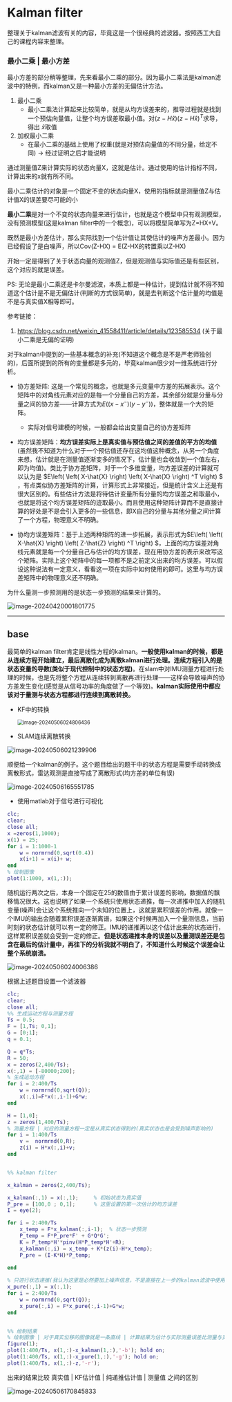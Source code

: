 # Kalman filter

整理关于kalman滤波有关的内容，毕竟这是一个很经典的滤波器。按照西工大自己的课程内容来整理。

### 最小二乘 | 最小方差

最小方差的部分稍等整理，先来看最小二乘的部分。因为最小二乘法是kalman滤波中的特例，而kalman又是一种最小方差的无偏估计方法。

1. 最小二乘
   - 最小二乘法计算起来比较简单，就是从均方误差来的，推导过程就是找到一个预估向量值，让整个均方误差取最小值。对$(z-H\hat{x})(z-H\hat{x})^T$求导，得出 $\hat{x}$取值
2. 加权最小二乘
   - 在最小二乘的基础上使用了权重(就是对预估向量值的不同分量，给定不同) -> 经过证明之后才能说明





​	通过测量值Z来计算实际的状态向量X，这就是估计。通过使用的估计指标不同，计算出来的x就有所不同。

​	最小二乘估计的对象是一个固定不变的状态向量X，使用的指标就是测量值Z与估计值X的误差要尽可能的小

**最小二乘**是对一个不变的状态向量来进行估计，也就是这个模型中只有观测模型，没有预测模型(这是kalman filter中的一个概念)，可以将模型简单写为Z=HX+V。

​	既然是最小方差估计，那么实际找到一个估计值让其使估计的噪声方差最小。因为已经假设了是白噪声，所以Cov(Z-HX) = E(Z-HX的转置乘以Z-HX)

开始一定是得到了关于状态向量的观测值Z，但是观测值与实际值还是有些区别，这个对应的就是误差。









PS: 无论是最小二乘还是卡尔曼滤波，本质上都是一种估计，提到估计就不得不知道这个估计是不是无偏估计(判断的方式很简单)，就是去判断这个估计量的均值是不是与真实值X相等即可。

参考链接：

1. https://blog.csdn.net/weixin_41558411/article/details/123585534 (关于最小二乘是无偏的证明)

    

    





对于kalman中提到的一些基本概念的补充(不知道这个概念是不是严老师独创的)，后面所提到的所有的变量都是多元的，毕竟kalman很少对一维系统进行分析。

- 协方差矩阵: 这是一个常见的概念，也就是多元变量中方差的拓展表示。这个矩阵中的对角线元素对应的是每一个分量自己的方差，其余部分就是分量与分量之间的协方差——计算方式为$E((x-x^-)(y-y^-))$，整体就是一个大的矩阵。

    - 实际对信号建模的时候，一般都会给出变量自己的协方差矩阵

        

- 均方误差矩阵：**均方误差实际上是真实值与预估值之间的差值的平方的均值**(虽然我不知道为什么对于一个预估值还存在这均值这种概念，从另一个角度来想，估计就是在测量值逐渐变多的情况下，估计量也会收敛到一个值左右，即为均值)。类比于协方差矩阵，对于一个多维变量，均方差误差的计算就可以认为是 $E\left( \left( X-\hat{X} \right) \left( X-\hat{X} \right) ^T \right) $​，有点类似协方差矩阵的计算，计算形式上非常接近，但是统计含义上还是有很大区别的。有些估计方法是将待估计变量所有分量的均方误差之和取最小，也就是将这个均方误差矩阵的迹取最小。而且使用这种矩阵计算而不是直接计算的好处是不是会引入更多的一些信息，即X自己的分量与其他分量之间计算了一个方程，物理意义不明确。

    

- 协均方误差矩阵：基于上述两种矩阵的进一步拓展，表示形式为$E\left( \left( X-\hat{X} \right) \left( Z-\hat{Z} \right) ^T \right) $，上面的均方误差对角线元素就是每一个分量自己与估计的均方误差，现在用协方差的表示来改写这个矩阵。实际上这个矩阵中的每一项都不是之前定义出来的均方误差。可以假设这种说法有一定意义，看看这一项在实际中如何使用的即可。这里与均方误差矩阵中的物理意义还不明确。



为什么量测一步预测用的是状态一步预测的结果来计算的。

![image-20240420001801775](figure/image-20240420001801775.png)







****

## base

最简单的kalman filter肯定是线性方程的kalman。**一般使用kalman的时候，都是从连续方程开始建立，最后离散化成为离散kalman进行处理。连续方程引入的是状态变量的导数(类似于现代控制中的状态方程)**。在slam中对IMU测量方程进行处理的时候，也是先将整个方程从连续转到离散再进行处理——这样会导致噪声的协方差发生变化(感觉是从信号功率的角度做了一个等效)。**kalman实际使用中都应该对于量测与状态方程都进行连续到离散转换。**

- KF中的转换

  <img src="./figure/image-20240506024806436.png" alt="image-20240506024806436" style="zoom:80%;" />

- SLAM连续离散转换

![image-20240506021239906](./figure/image-20240506021239906.png)





顺便给一个kalman的例子。这个题目给出的题干中的状态方程是需要手动转换成离散形式，雷达观测是直接写成了离散形式(均方差的单位有误)

![image-20240506165551785](./figure/image-20240506165551785.png)

- 使用matlab对于信号进行可视化

```matlab
clc;
clear;
close all;
x =zeros(1,1000);
x(1) = 25;
for i = 1:1000-1
    w = normrnd(0,sqrt(0.4))
    x(i+1) = x(i)+ w;
end
% 绘制图像
plot(1:1000, x(1,:));
```

随机运行两次之后，本身一个固定在25的数值由于累计误差的影响，数据值的飘移情况很大。这也说明了如果一个系统只使用状态递推，每一次递推中加入的随机变量(噪声)会让这个系统推向一个未知的位置上，这就是累积误差的作用。就像一个IMU的输出会随着累积误差逐渐离谱，如果这个时候再加入一个量测信息，当前时刻的状态估计就可以有一定的修正。IMU的递推再以这个估计出来的状态进行，这样累积误差就会受到一定的修正。**但是状态递推本身的误差以及量测误差还是包含在最后的估计量中，再往下的分析我就不明白了，不知道什么时候这个误差会让整个系统崩溃。**



![image-20240506024006386](./figure/image-20240506024006386.png)

根据上述题目设置一个滤波器

```matlab
clc;
clear;
close all;
%% 生成运动方程与测量方程
Ts = 0.5;
F = [1,Ts; 0,1];
G = [0;1];
q = 0.1;

Q = q*Ts;
R = 50;
x = zeros(2,400/Ts);
x(:,1) = [-80000;200];
% 生成运动方程
for i = 2:400/Ts   
    w = normrnd(0,sqrt(Q));
    x(:,i)=F*x(:,i-1)+G*w;
end

H = [1,0];
z = zeros(1,400/Ts);
% 测量方程 | 对应的测量方程一定是从真实状态得到的(真实状态也是会受到噪声影响的)
for i = 1:400/Ts
    v =  normrnd(0,R);
    z(i) = H*x(:,i)+v;
end


%% kalman filter

x_kalman = zeros(2,400/Ts);

x_kalman(:,1) = x(:,1);     % 初始状态为真实值
P_pre = [100,0 ; 0,1];      % 这里设置的第一次估计的均方误差
I = eye(2);

for i = 2:400/Ts
    x_temp = F*x_kalman(:,i-1);  % 状态一步预测
    P_temp = F*P_pre*F' + G*Q*G'; 
    K = P_temp*H'*pinv(H*P_temp*H'+R);
    x_kalman(:,i) = x_temp + K*(z(i)-H*x_temp);
    P_pre = (I-K*H)*P_temp;
        
end

% 只进行状态递推(我认为这里是必然要加上噪声信息，不是直接在上一步的kalman滤波中使用x_temp = F*x_kalman(:,i-1) —— 这样推导每一步都是最优估计，但前向传递必然加上噪声！)
x_pure(:,1) = x(:,1);
for i = 2:400/Ts
    w = normrnd(0,sqrt(Q));
    x_pure(:,i) = F*x_pure(:,i-1)+G*w;
end


%% 绘制结果
% 绘制图像 | 对于真实位移的图像就是一条直线 | 计算结果为估计与实际测量误差比测量与实际测量误差 | 黄线为只进行递推得到的误差曲线
figure(1);
plot(1:400/Ts, x(1,:)-x_kalman(1,:),'-b'); hold on;
plot(1:400/Ts, x(1,:)-x_pure(1,:),'-g'); hold on;
plot(1:400/Ts, x(1,:)-z,'-r');

```

出来的结果比较 真实值 | KF估计值 | 纯递推估计值 | 测量值 之间的区别

![image-20240506170845833](./figure/image-20240506170845833.png)





